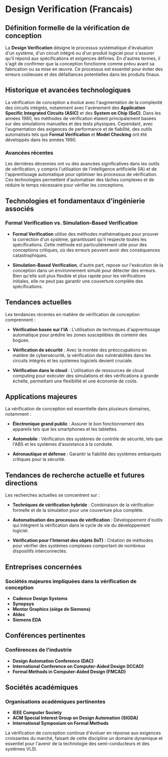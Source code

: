 # Design Verification (Francais)

## Définition formelle de la vérification de conception

La **Design Verification** désigne le processus systématique d'évaluation d'un système, d'un circuit intégré ou d'un produit logiciel pour s'assurer qu'il répond aux spécifications et exigences définies. En d'autres termes, il s'agit de confirmer que la conception fonctionne comme prévu avant sa fabrication ou sa mise en œuvre. Ce processus est essentiel pour éviter des erreurs coûteuses et des défaillances potentielles dans les produits finaux.

## Historique et avancées technologiques

La vérification de conception a évolué avec l'augmentation de la complexité des circuits intégrés, notamment avec l'avènement des **Application Specific Integrated Circuits (ASIC)** et des **System on Chip (SoC)**. Dans les années 1980, les méthodes de vérification étaient principalement basées sur des simulations manuelles et des tests physiques. Cependant, avec l'augmentation des exigences de performance et de fiabilité, des outils automatisés tels que **Formal Verification** et **Model Checking** ont été développés dans les années 1990.

### Avancées récentes

Les dernières décennies ont vu des avancées significatives dans les outils de vérification, y compris l'utilisation de l'intelligence artificielle (IA) et de l'apprentissage automatique pour optimiser les processus de vérification. Ces technologies permettent d'automatiser des tâches complexes et de réduire le temps nécessaire pour vérifier les conceptions.

## Technologies et fondamentaux d'ingénierie associés

### Formal Verification vs. Simulation-Based Verification

- **Formal Verification** utilise des méthodes mathématiques pour prouver la correction d'un système, garantissant qu'il respecte toutes les spécifications. Cette méthode est particulièrement utile pour des conceptions critiques, où des erreurs peuvent avoir des conséquences catastrophiques.
  
- **Simulation-Based Verification**, d'autre part, repose sur l'exécution de la conception dans un environnement simulé pour détecter des erreurs. Bien qu'elle soit plus flexible et plus rapide pour les vérifications initiales, elle ne peut pas garantir une couverture complète des spécifications.

## Tendances actuelles

Les tendances récentes en matière de vérification de conception comprennent :

- **Vérification basée sur l'IA** : L'utilisation de techniques d'apprentissage automatique pour prédire les zones susceptibles de contenir des bogues.
  
- **Vérification de sécurité** : Avec la montée des préoccupations en matière de cybersécurité, la vérification des vulnérabilités dans les circuits intégrés et les systèmes logiciels devient cruciale.

- **Vérification dans le cloud** : L'utilisation de ressources de cloud computing pour exécuter des simulations et des vérifications à grande échelle, permettant une flexibilité et une économie de coûts.

## Applications majeures

La vérification de conception est essentielle dans plusieurs domaines, notamment :

- **Électronique grand public** : Assurer le bon fonctionnement des appareils tels que les smartphones et les tablettes.
  
- **Automobile** : Vérification des systèmes de contrôle de sécurité, tels que l'ABS et les systèmes d'assistance à la conduite.

- **Aéronautique et défense** : Garantir la fiabilité des systèmes embarqués critiques pour la sécurité.

## Tendances de recherche actuelle et futures directions

Les recherches actuelles se concentrent sur :

- **Techniques de vérification hybride** : Combinaison de la vérification formelle et de la simulation pour une couverture plus complète.
  
- **Automatisation des processus de vérification** : Développement d'outils qui intègrent la vérification dans le cycle de vie du développement logiciel.

- **Vérification pour l'Internet des objets (IoT)** : Création de méthodes pour vérifier des systèmes complexes comportant de nombreux dispositifs interconnectés.

## Entreprises concernées

### Sociétés majeures impliquées dans la vérification de conception

- **Cadence Design Systems**
- **Synopsys**
- **Mentor Graphics (siège de Siemens)**
- **Aldec**
- **Siemens EDA**

## Conférences pertinentes

### Conférences de l'industrie

- **Design Automation Conference (DAC)**
- **International Conference on Computer-Aided Design (ICCAD)**
- **Formal Methods in Computer-Aided Design (FMCAD)**

## Sociétés académiques

### Organisations académiques pertinentes

- **IEEE Computer Society**
- **ACM Special Interest Group on Design Automation (SIGDA)**
- **International Symposium on Formal Methods**

La vérification de conception continue d'évoluer en réponse aux exigences croissantes du marché, faisant de cette discipline un domaine dynamique et essentiel pour l'avenir de la technologie des semi-conducteurs et des systèmes VLSI.